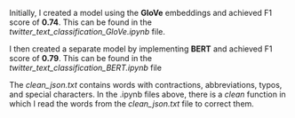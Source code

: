 Initially, I created a model using the **GloVe** embeddings and achieved F1 score of **0.74**. This can be found in the *twitter_text_classification_GloVe.ipynb* file. 

I then created a separate model by implementing **BERT** and achieved F1 score of **0.79**. This can be found in the *twitter_text_classification_BERT.ipynb* file

The *clean_json.txt* contains words with contractions, abbreviations, typos, and special characters. In the .ipynb files above, there is a *clean* function in which I read the words from the *clean_json.txt* file to correct them.